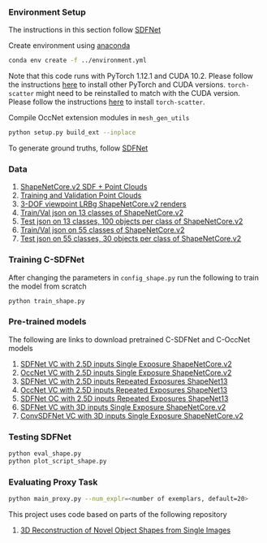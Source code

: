 ### Environment Setup
The instructions in this section follow [SDFNet](https://github.com/rehg-lab/3DShapeGen/tree/master/SDFNet)

Create environment using [anaconda](https://docs.conda.io/projects/conda/en/latest/user-guide/install/)
```bash
conda env create -f ../environment.yml
```
Note that this code runs with PyTorch 1.12.1 and CUDA 10.2. Please follow the instructions [here](https://pytorch.org/get-started/locally/) to install other PyTorch and CUDA versions. `torch-scatter` might need to be reinstalled to match with the CUDA version. Please follow the instructions [here](https://pytorch-geometric.readthedocs.io/en/latest/notes/installation.html) to install `torch-scatter`.

Compile OccNet extension modules in `mesh_gen_utils`
```bash
python setup.py build_ext --inplace
```
To generate ground truths, follow [SDFNet](https://github.com/rehg-lab/3DShapeGen/tree/master/SDFNet)

### Data
1. [ShapeNetCore.v2 SDF + Point Clouds](https://www.dropbox.com/s/75lxxtmxkdr1be9/ShapeNet55_sdf.tar)
1. [Training and Validation Point Clouds](https://www.dropbox.com/s/g20usd7lo7jn3go/ShapeNet_ptcl_55.tar)
1. [3-DOF viewpoint LRBg ShapeNetCore.v2 renders](https://www.dropbox.com/s/yw03ohg04834vvv/ShapeNet55_3DOF-VC_LRBg.tar)
1. [Train/Val json on 13 classes of ShapeNetCore.v2](https://www.dropbox.com/s/7shqu6krvs9x1ib/data_split.json)
1. [Test json on 13 classes, 100 objects per class of ShapeNetCore.v2](https://www.dropbox.com/s/7ig5n662gv0uq6k/sample.json)
1. [Train/Val json on 55 classes of ShapeNetCore.v2](https://www.dropbox.com/s/7shqu6krvs9x1ib/data_split_55.json)
1. [Test json on 55 classes, 30 objects per class of ShapeNetCore.v2](https://www.dropbox.com/s/ryca8on5uhhmt04/sample_30obj_55.json)

### Training C-SDFNet
After changing the parameters in `config_shape.py` run the following to train the model from scratch
```bash
python train_shape.py
```
### Pre-trained models
The following are links to download pretrained C-SDFNet and C-OccNet models
1. [SDFNet VC with 2.5D inputs Single Exposure ShapeNetCore.v2](https://www.dropbox.com/sh/tnx34ony9y4wwsi/AABSkTG4lbtfzmLGDf6QHpOWa)
2. [OccNet VC with 2.5D inputs Single Exposure ShapeNetCore.v2](https://www.dropbox.com/sh/3jszdblnxtiit6z/AADZIvfPuTcl-wA7O1WU0UITa)
3. [SDFNet VC with 2.5D inputs Repeated Exposures ShapeNet13](https://www.dropbox.com/sh/ozdl057aiyka926/AADXpbgLBsO9Yfzw9TGOkYMYa)
4. [OccNet VC with 2.5D inputs Repeated Exposures ShapeNet13](https://www.dropbox.com/sh/eb2b0yhuq3tovqh/AABxF1A2bOgeMhpsKzYY5eUza)
5. [SDFNet OC with 2.5D inputs Repeated Exposures ShapeNet13](https://www.dropbox.com/sh/j9y8r4y6aszhb2j/AADNl6Qagd1NZ1VHIJ81hv8ea)
6. [SDFNet VC with 3D inputs Single Exposure ShapeNetCore.v2](https://www.dropbox.com/sh/wr2fctu6ldwtus8/AADZCv8ulGSHS39-6EUrybc6a?dl=0)
7. [ConvSDFNet VC with 3D inputs Single Exposure ShapeNetCore.v2](https://www.dropbox.com/sh/vmas6ja18slyap3/AABoC1ZcteY2m4VgPdAyq0xDa?dl=0)

### Testing SDFNet
```bash
python eval_shape.py
python plot_script_shape.py
```

### Evaluating Proxy Task
```bash
python main_proxy.py --num_explr=<number of exemplars, default=20>
```
This project uses code based on parts of the following repository

1. [3D Reconstruction of Novel Object Shapes from Single Images](https://github.com/rehg-lab/3DShapeGen)
